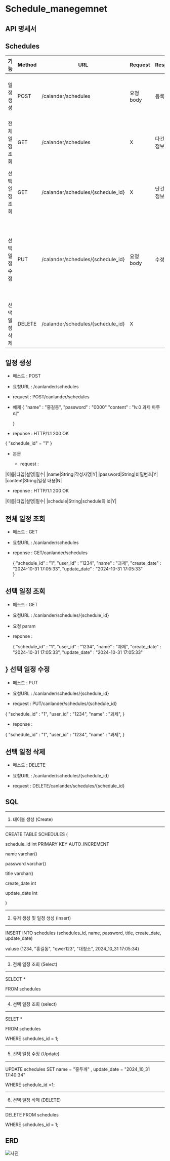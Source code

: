 # Schedule_manegemnet

API 명세서
-

Schedules
-
|기능|Method|URL|Request|Response|상태코드|
|----|---|---|---|---|---|
|일정 생성|POST|/calander/schedules|요청 body|등록 정보|200: 정상 등록, 400:비정상값|
|전체일정조회|GET|/calander/schedules|X|다건 응답 정보|200: 정상 조회|
|선택일정조회|GET|/calander/schedules/{schedule_id}|X|단건 응답 정보|200: 정상조회, 404:일정이 사라짐|
|선택일정수정|PUT|/calander/schedules/{schedule_id}|요청 body|수정 정보|200:정상등록, 400:비정상 값, 404: 일정이 사라짐|
|선택일정삭제|DELETE|/calander/schedules/{schedule_id}|X||삭제 정보|204: 정상 등록, 404:일정이 사라짐|

일정 생성 
-
* 메소드 : POST
* 요청URL : /canlander/schedules

* request : POST/canlander/schedules

* 예제
{ 
  "name" : "홍길동",
  "password" : "0000"
  "content" : "lv.0 과제 마무리"
 
  }

* reponse : HTTP/1.1 200 OK

{ 
 "schedule_id" = "1"
 }

 * 본문

   * request :

     

|이름|타입|설명|필수|
|name|String|작성자명|Y|
|password|String|비밀번호|Y|
|content|String|일정 내용|N|

  * reponse : HTTP/1.1 200 OK

    

|이름|타입|설명|필수|
|schedule|String|schedule의 id|Y|

전체 일정 조회
-
* 메소드 : GET
* 요청URL : /canlander/schedules

* reponse : GET/canlander/schedules

  {
  "schedule_id" : "1",
  "user_id" : "1234",
  "name" : "과제",
  "create_date" : "2024-10-31 17:05:33",
  "update_date" : "2024-10-31 17:05:33"      
}
 

선택 일정 조회
-
* 메소드 : GET
* 요청URL : /canlander/schedules/{schedule_id}

* 요청 param 

* reponse :

  {
  "schedule_id" : "1",
  "user_id" : "1234",
  "name" : "과제",
  "create_date" : "2024-10-31 17:05:33",
  "update_date" : "2024-10-31 17:05:33"      

}
선택 일정 수정
-
* 메소드 : PUT
* 요청URL : /canlander/schedules/{schedule_id}

* request : PUT/canlander/schedules/{schedule_id}

{ "schedule_id" : "1",
  "user_id" : "1234",
  "name" : "과제",
  }


* reponse :

{
  "schedule_id" : "1",
  "user_id" : "1234",
  "name" : "과제",
}

선택 일정 삭제
-
* 메소드 : DELETE
* 요청URL : /canlander/schedules/{schedule_id}

* request : DELETE/canlander/schedules/{schedule_id}


SQL 
--

---
1. 테이블 생성 (Create)
---


CREATE TABLE SCHEDULES (

schedule_id int PRIMARY KEY AUTO_INCREMENT

name varchar() 

password varchar()

title varchar()

create_date int 

update_date int


)

---
2. 유저 생성 및 일정 생성 (Insert)
----

INSERT INTO schedules (schedules_id, name, password, title, create_date, update_date)

valuse (1234, "홍길동", "qwer123", "대청소", 2024_10_31 17:05:34)

---
3. 전체 일정 조회 (Select)
---

SELECT * 

FROM schedules

---
4. 선택 일정 조회 (select)
---

SELET *

FROM schedules

WHERE schedules_id = 1;

---
5. 선택 일정 수정  (Update)
---

UPDATE schedules SET name = "홍두깨" , update_date = "2024_10_31 17:40:34" 

WHERE schedule_id =1;

---
6. 선택 일정 삭제 (DELETE)
---
DELETE FROM schedules 

WHERE schedules_id = 1;

ERD
-
 ![사진](https://github.com/jangutae/Calander_API_Design/blob/main/%EC%B2%A8%EB%B6%80%ED%8C%8C%EC%9D%BC.png) 
